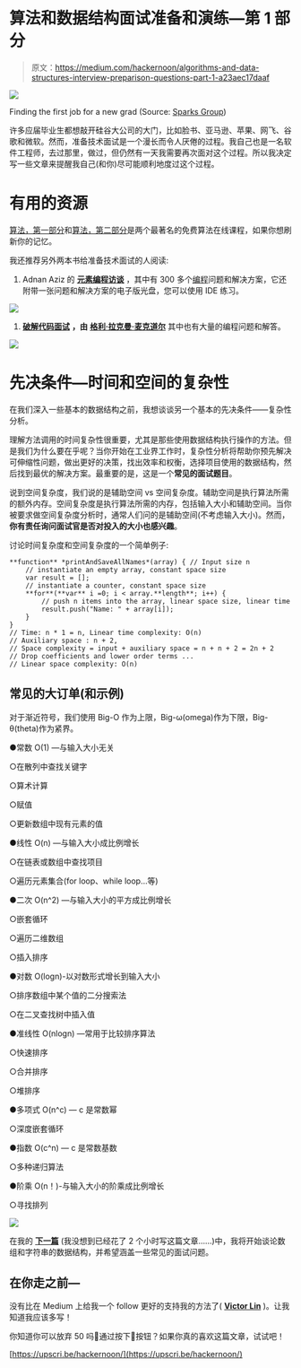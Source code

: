 # 算法和数据结构面试准备和演练—第 1 部分

> 原文：<https://medium.com/hackernoon/algorithms-and-data-structures-interview-preparison-questions-part-1-a23aec17daaf>

![](img/eba96caeb35afe32f4f4a13493207e0c.png)

Finding the first job for a new grad (Source: [Sparks Group](http://sparks.imageworksdev.com/author/rmradmin/))

许多应届毕业生都想敲开硅谷大公司的大门，比如脸书、亚马逊、苹果、网飞、谷歌和微软。然而，准备技术面试是一个漫长而令人厌倦的过程。我自己也是一名软件工程师，去过那里，做过，但仍然有一天我需要再次面对这个过程。所以我决定写一些文章来提醒我自己(和你)尽可能顺利地度过这个过程。

# 有用的资源

[算法，第一部分](https://www.coursera.org/learn/algorithms-part1)和[算法，第二部分](https://www.coursera.org/learn/algorithms-part2)是两个最著名的免费算法在线课程，如果你想刷新你的记忆。

我还推荐另外两本书给准备技术面试的人阅读:

1.  Adnan Aziz 的 [**元素编程访谈**](https://www.amazon.com/Elements-Programming-Interviews-Adnan-2015-10-06/dp/B01LP2O0BG/ref=sr_1_7?s=books&ie=UTF8&qid=1539797434&sr=1-7&keywords=elements+of+programming+interview) ，其中有 300 多个[编程](https://hackernoon.com/tagged/programming)问题和解决方案，它还附带一张问题和解决方案的电子版光盘，您可以使用 IDE 练习。

![](img/bdf9e806b27558c10a0c3050c9083ab1.png)

1.  [**破解代码面试**](http://www.amazon.com/Cracking-Coding-Interview-6th-Edition/dp/0984782850/?tag=javamysqlanta-20) **，由** [**格利·拉克曼·麦克道尔**](https://medium.com/u/e21bc4f4525e?source=post_page-----a23aec17daaf--------------------------------) 其中也有大量的编程问题和解答。

![](img/02251a331ec509c68e00ec0d86cfea43.png)

# 先决条件—时间和空间的复杂性

在我们深入一些基本的数据结构之前，我想谈谈另一个基本的先决条件——复杂性分析。

理解方法调用的时间复杂性很重要，尤其是那些使用数据结构执行操作的方法。但是我们为什么要在乎呢？当你开始在工业界工作时，复杂性分析将帮助你预先解决可伸缩性问题，做出更好的决策，找出效率和权衡，选择项目使用的数据结构，然后找到最优的解决方案。最重要的是，这是一个**常见的面试题目**。

说到空间复杂度，我们说的是辅助空间 vs 空间复杂度。辅助空间是执行算法所需的额外内存。空间复杂度是执行算法所需的内存，包括输入大小和辅助空间。当你被要求做空间复杂度分析时，通常人们问的是辅助空间(不考虑输入大小)。然而，**你有责任询问面试官是否对投入的大小也感兴趣**。

讨论时间复杂度和空间复杂度的一个简单例子:

```
**function** *printAndSaveAllNames*(array) { // Input size n
    // instantiate an empty array, constant space size
    var result = [];
    // instantiate a counter, constant space size
    **for**(**var** i =0; i < array.**length**; i++) {
        // push n items into the array, linear space size, linear time
        result.push("Name: " + array[i]);
    }
}
// Time: n * 1 = n, Linear time complexity: O(n)
// Auxiliary space : n + 2,
// Space complexity = input + auxiliary space = n + n + 2 = 2n + 2
// Drop coefficients and lower order terms ...
// Linear space complexity: O(n)
```

## 常见的大订单(和示例)

对于渐近符号，我们使用 Big-O 作为上限，Big-ω(omega)作为下限，Big-θ(theta)作为紧界。

●常数 O(1) —与输入大小无关

○在散列中查找关键字

○算术计算

○赋值

○更新数组中现有元素的值

●线性 O(n) —与输入大小成比例增长

○在链表或数组中查找项目

○遍历元素集合(for loop、while loop…等)

●二次 O(n^2) —与输入大小的平方成比例增长

○嵌套循环

○遍历二维数组

○插入排序

●对数 O(logn)-以对数形式增长到输入大小

○排序数组中某个值的二分搜索法

○在二叉查找树中插入值

●准线性 O(nlogn) —常用于比较排序算法

○快速排序

○合并排序

○堆排序

●多项式 O(n^c) — c 是常数幂

○深度嵌套循环

●指数 O(c^n) — c 是常数基数

○多种递归算法

●阶乘 O(n！)-与输入大小的阶乘成比例增长

○寻找排列

![](img/4b98a3f3eb50b339601fd37fc2aae787.png)

在我的 [**下一篇**](/@victorlin_38374/algorithms-and-data-structures-interview-preparation-walkthrough-part-2-array-and-string-80f28e095ca8) (我没想到已经花了 2 个小时写这篇文章……)中，我将开始谈论数组和字符串的数据结构，并希望涵盖一些常见的面试问题。

## 在你走之前—

没有比在 Medium 上给我一个 follow 更好的支持我的方法了( [**Victor Lin**](/@victorlin_38374) )。让我知道我应该多写！

你知道你可以放弃 50 吗👏通过按下👏按钮？如果你真的喜欢这篇文章，试试吧！

[https://upscri.be/hackernoon/](https://upscri.be/hackernoon/)
